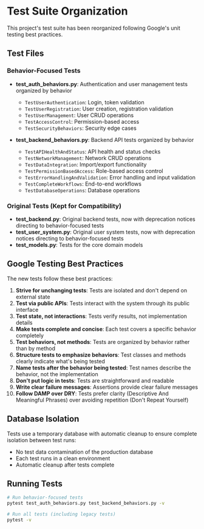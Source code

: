 # Test Suite Organization

This project's test suite has been reorganized following Google's unit testing best practices.

## Test Files

### Behavior-Focused Tests

- **test_auth_behaviors.py**: Authentication and user management tests organized by behavior
  - `TestUserAuthentication`: Login, token validation
  - `TestUserRegistration`: User creation, registration validation
  - `TestUserManagement`: User CRUD operations
  - `TestAccessControl`: Permission-based access
  - `TestSecurityBehaviors`: Security edge cases

- **test_backend_behaviors.py**: Backend API tests organized by behavior
  - `TestAPIHealthAndStatus`: API health and status checks
  - `TestNetworkManagement`: Network CRUD operations
  - `TestDataIntegration`: Import/export functionality
  - `TestPermissionBasedAccess`: Role-based access control
  - `TestErrorHandlingAndValidation`: Error handling and input validation
  - `TestCompleteWorkflows`: End-to-end workflows
  - `TestDatabaseOperations`: Database operations

### Original Tests (Kept for Compatibility)

- **test_backend.py**: Original backend tests, now with deprecation notices directing to behavior-focused tests
- **test_user_system.py**: Original user system tests, now with deprecation notices directing to behavior-focused tests
- **test_models.py**: Tests for the core domain models

## Google Testing Best Practices

The new tests follow these best practices:

1. **Strive for unchanging tests**: Tests are isolated and don't depend on external state
2. **Test via public APIs**: Tests interact with the system through its public interface
3. **Test state, not interactions**: Tests verify results, not implementation details
4. **Make tests complete and concise**: Each test covers a specific behavior completely
5. **Test behaviors, not methods**: Tests are organized by behavior rather than by method
6. **Structure tests to emphasize behaviors**: Test classes and methods clearly indicate what's being tested
7. **Name tests after the behavior being tested**: Test names describe the behavior, not the implementation
8. **Don't put logic in tests**: Tests are straightforward and readable
9. **Write clear failure messages**: Assertions provide clear failure messages
10. **Follow DAMP over DRY**: Tests prefer clarity (Descriptive And Meaningful Phrases) over avoiding repetition (Don't Repeat Yourself)

## Database Isolation

Tests use a temporary database with automatic cleanup to ensure complete isolation between test runs:
- No test data contamination of the production database
- Each test runs in a clean environment
- Automatic cleanup after tests complete

## Running Tests

```bash
# Run behavior-focused tests
pytest test_auth_behaviors.py test_backend_behaviors.py -v

# Run all tests (including legacy tests)
pytest -v
```
